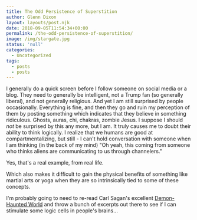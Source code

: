 ```yaml
---
title: The Odd Persistence of Superstition
author: Glenn Dixon
layout: layouts/post.njk
date: 2018-09-05T11:54:34+00:00
permalink: /the-odd-persistence-of-superstition/
image: /img/stargate.jpg
status: 'null'
categories:
  - Uncategorized
tags:
  - posts
  - posts
---
```

I generally do a quick screen before I follow someone on social media or a blog. They need to generally be intelligent, not a Trump fan (so generally liberal), and not generally religious. And yet I am still surprised by people occasionally. Everything is fine, and then they go and ruin my perception of them by posting something which indicates that they believe in something ridiculous. Ghosts, auras, chi, chakras, zombie Jesus. I suppose I should _not_ be surprised by this any more, but I am. It truly causes me to doubt their ability to think logically. I realize that we humans are good at compartmentalizing, but still - I can't hold conversation with someone when I am thinking (in the back of my mind) "Oh yeah, this coming from someone who thinks aliens are communicating to us through channelers."

<!-- excerpt -->
Yes, that's a real example, from real life.

Which also makes it difficult to gain the physical benefits of something like martial arts or yoga when they are so intrinsically tied to some of these concepts.

I'm probably going to need to re-read Carl Sagan's excellent [Demon-Haunted World][1] and throw a bunch of excerpts out there to see if I can stimulate some logic cells in people's brains&#8230;

 [1]: https://en.wikipedia.org/wiki/The_Demon-Haunted_World